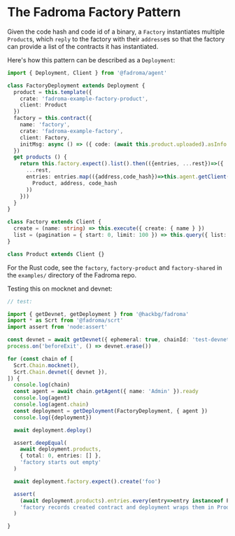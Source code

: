 # The Fadroma Factory Pattern

Given the code hash and code id of a binary, a `Factory` instantiates
multiple `Product`s, which `reply` to the factory with their `address`es
so that the factory can provide a list of the contracts it has instantiated.

Here's how this pattern can be described as a `Deployment`:

```typescript
import { Deployment, Client } from '@fadroma/agent'

class FactoryDeployment extends Deployment {
  product = this.template({
    crate: 'fadroma-example-factory-product',
    client: Product
  })
  factory = this.contract({
    name: 'factory',
    crate: 'fadroma-example-factory',
    client: Factory,
    initMsg: async () => ({ code: (await this.product.uploaded).asInfo })
  })
  get products () {
    return this.factory.expect().list().then(({entries, ...rest})=>({
      ...rest,
      entries: entries.map(({address,code_hash})=>this.agent.getClient(
        Product, address, code_hash
      ))
    }))
  }
}

class Factory extends Client {
  create = (name: string) => this.execute({ create: { name } })
  list = (pagination = { start: 0, limit: 100 }) => this.query({ list: { pagination } })
}

class Product extends Client {}
```

For the Rust code, see the `factory`, `factory-product` and `factory-shared`
in the `examples/` directory of the Fadroma repo.

Testing this on mocknet and devnet:

```typescript
// test:

import { getDevnet, getDeployment } from '@hackbg/fadroma'
import * as Scrt from '@fadroma/scrt'
import assert from 'node:assert'

const devnet = await getDevnet({ ephemeral: true, chainId: 'test-devnet' }).respawn()
process.on('beforeExit', () => devnet.erase())

for (const chain of [
  Scrt.Chain.mocknet(),
  Scrt.Chain.devnet({ devnet }),
]) {
  console.log(chain)
  const agent = await chain.getAgent({ name: 'Admin' }).ready
  console.log(agent)
  console.log(agent.chain)
  const deployment = getDeployment(FactoryDeployment, { agent })
  console.log({deployment})

  await deployment.deploy()

  assert.deepEqual(
    await deployment.products,
    { total: 0, entries: [] },
    'factory starts out empty'
  )

  await deployment.factory.expect().create('foo')

  assert(
    (await deployment.products).entries.every(entry=>entry instanceof Product),
    'factory records created contract and deployment wraps them in Product class'
  )

}
```
